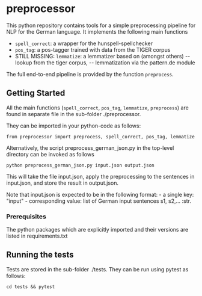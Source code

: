 # preprocessor

This python repository contains tools for a simple preprocessing pipeline for NLP for the German language.
It implements the following main functions
- `spell_correct`: a wrapper for the hunspell-spellchecker
- `pos_tag`: a pos-tagger trained with data from the TIGER corpus
- STILL MISSING: `lemmatize`: a lemmatizer based on (amongst others)
-- lookup from the tiger corpus,
-- lemmatization via the pattern.de module

The full end-to-end pipeline is provided by the function `preprocess`.

## Getting Started
All the main functions (`spell_correct`, `pos_tag`, `lemmatize`, `preprocess`) are found in separate file in the sub-folder ./preprocessor.

They can be imported in your python-code as follows:
```
from preprocessor import preprocess, spell_correct, pos_tag, lemmatize
```

Alternatively, the script preprocess_german_json.py in the top-level directory can be invoked as follows
```
python preprocess_german_json.py input.json output.json
```
This will take the file input.json, apply the preprocessing to the sentences in input.json, and store the result in output.json.

Note that input.json is expected to be in the following format:
    - a single key: "input"
    - corresponding value: list of German input sentences s1, s2,... :str.



### Prerequisites

The python packages which are explicitly imported and their versions are listed in requirements.txt


## Running the tests

Tests are stored in the sub-folder ./tests. They can be run using pytest as follows:
```
cd tests && pytest
```
